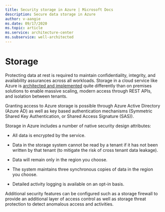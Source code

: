 ```yaml
---
title: Security storage in Azure | Microsoft Docs
description: Secure data storage in Azure
author: v-aangie
ms.date: 09/17/2020
ms.topic: article
ms.service: architecture-center
ms.subservice: well-architected
---
```


# Storage

Protecting data at rest is required to maintain confidentiality, integrity, and availability assurances across all workloads. Storage in a cloud service like Azure is [architected and implemented](https://azure.microsoft.com/blog/sosp-paper-windows-azure-storage-a-highly-available-cloud-storage-service-with-strong-consistency/) quite differently than on premises solutions to enable massive scaling, modern
access through REST APIs, and isolation between tenants.

Granting access to Azure storage is possible through Azure Active Directory (Azure AD) as well as key based authentication mechanisms (Symmetric Shared Key Authentication, or Shared Access Signature (SAS)).

Storage in Azure includes a number of native security design attributes:

- All data is encrypted by the service.

- Data in the storage system cannot be read by a tenant if it has not been
    written by that tenant (to mitigate the risk of cross tenant data leakage).

- Data will remain only in the region you choose.

- The system maintains three synchronous copies of data in the region you choose.

- Detailed activity logging is available on an opt-in basis.

Additional security features can be configured such as a storage firewall to provide an additional layer of access control as well as storage threat protection to detect anomalous access and activities.
